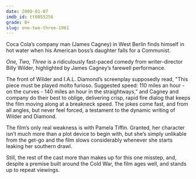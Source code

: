 ```yaml
---
date: 2008-01-07
imdb_id: tt0055256
grade: B+
slug: one-two-three-1961
---
```


Coca Cola’s company man (James Cagney) in West Berlin finds himself in hot water when his American boss’s daughter falls for a Communist.

_One, Two, Three_ is a ridiculously fast-paced comedy from writer-director Billy Wilder, highlighted by James Cagney’s farewell performance.

The front of Wilder and I.A.L. Diamond’s screenplay supposedly read, "This piece must be played molto furioso. Suggested speed: 110 miles an hour - on the curves - 140 miles an hour in the straightways,” and Cagney and company do their best to oblige, delivering crisp, rapid fire dialog that keeps the film moving along at a breakneck speed. The jokes come fast, and from all angles, but never feel forced, a testament to the dynamic writing of Wilder and Diamond.

The film’s only real weakness is with Pamela Tiffin. Granted, her character isn’t much more than a plot device to begin with, but she’s simply unlikable from the get-go and the film slows considerably whenever she starts leaking her southern drawl.

Still, the rest of the cast more than makes up for this one misstep, and, despite a premise built around the Cold War, the film ages well, and stands up to repeat viewings.
